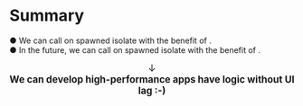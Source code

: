 <PageTitleHeader section="summary"/>

# Summary

● We can call <UniqueTechnicalTerm val="native C APIs"/> on spawned isolate with the benefit of <TechnicalTerm val="dart:ffi"/>.  
● In the future, we can call <UniqueTechnicalTerm val="platform-specific APIs"/> on spawned isolate with the benefit of <TechnicalTerm val="Isolate Platform Channels"/>.

<div align="center" style="font-size: larger">↓</div>

<div align="center" style="font-size: larger">
    <b>We can develop high-performance apps have <UniqueTerm val="Expensive"/> <UniqueTerm val="Native"/> logic without UI lag :-) </b>
</div>
